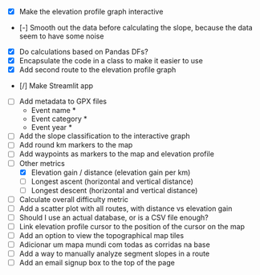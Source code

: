 - [x] Make the elevation profile graph interactive
- [-] Smooth out the data before calculating the slope, because the data seem to have some noise
- [x] Do calculations based on Pandas DFs?
- [x] Encapsulate the code in a class to make it easier to use
- [x] Add second route to the elevation profile graph
- [/] Make Streamlit app
- [ ] Add metadata to GPX files
    - Event name *
    - Event category *
    - Event year *
- [ ] Add the slope classification to the interactive graph
- [ ] Add round km markers to the map
- [ ] Add waypoints as markers to the map and elevation profile
- [ ] Other metrics
    - [x] Elevation gain / distance (elevation gain per km)
    - [ ] Longest ascent (horizontal and vertical distance)
    - [ ] Longest descent (horizontal and vertical distance)
- [ ] Calculate overall difficulty metric
- [ ] Add a scatter plot with all routes, with distance vs elevation gain
- [ ] Should I use an actual database, or is a CSV file enough?
- [ ] Link elevation profile cursor to the position of the cursor on the map
- [ ] Add an option to view the topographical map tiles
- [ ] Adicionar um mapa mundi com todas as corridas na base
- [ ] Add a way to manually analyze segment slopes in a route
- [ ] Add an email signup box to the top of the page